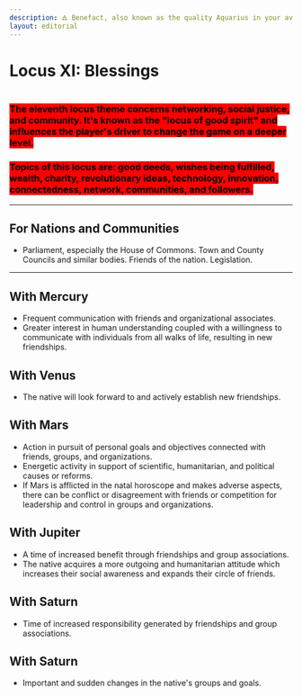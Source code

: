```yaml
---
description: 🜁 Benefact, also known as the quality Aquarius in your avatar 🜁
layout: editorial
---
```


# Locus XI: Blessings

<figure><img src="../../../../../.gitbook/assets/pexels-btgl-♡-15643115 (2).jpg" alt=""><figcaption></figcaption></figure>

### <mark style="background-color:red;">The eleventh locus theme concerns networking, social justice, and community. It's known as the "locus of good spirit" and influences the player's driver to change the game on a deeper level.</mark>

### <mark style="background-color:red;">Topics of this locus are: good deeds, wishes being fulfilled, wealth, charity, revolutionary ideas, technology, innovation, connectedness, network, communities, and followers.</mark>

***

## For Nations and Communities

* Parliament, especially the House of Commons. Town and County Councils and similar bodies. Friends of the nation. Legislation.

***

## With Mercury

* Frequent communication with friends and organizational associates.
* Greater interest in human understanding coupled with a willingness to communicate with individuals from all walks of life, resulting in new friendships.

## With Venus

* The native will look forward to and actively establish new friendships.

## With Mars

* Action in pursuit of personal goals and objectives connected with friends, groups, and organizations.
* Energetic activity in support of scientific, humanitarian, and political causes or reforms.
* If Mars is afflicted in the natal horoscope and makes adverse aspects, there can be conflict or disagreement with friends or competition for leadership and control in groups and organizations.

## With Jupiter

* A time of increased benefit through friendships and group associations.
* The native acquires a more outgoing and humanitarian attitude which increases their social awareness and expands their circle of friends.

## With Saturn

* Time of increased responsibility generated by friendships and group associations.

## With Saturn

* Important and sudden changes in the native's groups and goals.
